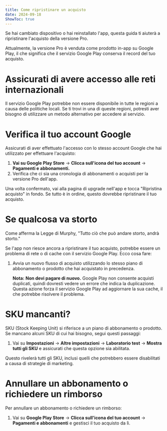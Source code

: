 ```yaml
---
title: Come ripristinare un acquisto  
date: 2024-09-18  
ShowToc: true  
---
```


Se hai cambiato dispositivo o hai reinstallato l'app, questa guida ti aiuterà a ripristinare l'acquisto della versione Pro.

Attualmente, la versione Pro è venduta come prodotto in-app su Google Play, il che significa che il servizio Google Play conserva il record del tuo acquisto.

# Assicurati di avere accesso alle reti internazionali

Il servizio Google Play potrebbe non essere disponibile in tutte le regioni a causa delle politiche locali. Se ti trovi in una di queste regioni, potresti aver bisogno di utilizzare un metodo alternativo per accedere al servizio.

# Verifica il tuo account Google

Assicurati di aver effettuato l'accesso con lo stesso account Google che hai utilizzato per effettuare l'acquisto:

1. **Vai su Google Play Store** -> **Clicca sull'icona del tuo account** -> **Pagamenti e abbonamenti.**  
2. Verifica che ci sia una cronologia di abbonamenti o acquisti per la versione Pro dell'app.

Una volta confermato, vai alla pagina di upgrade nell'app e tocca "Ripristina acquisto" in fondo. Se tutto è in ordine, questo dovrebbe ripristinare il tuo acquisto.

# Se qualcosa va storto

Come afferma la Legge di Murphy, "Tutto ciò che può andare storto, andrà storto."

Se l'app non riesce ancora a ripristinare il tuo acquisto, potrebbe essere un problema di rete o di cache con il servizio Google Play. Ecco cosa fare:

1. Avvia un nuovo flusso di acquisto utilizzando lo stesso piano di abbonamento o prodotto che hai acquistato in precedenza.

   **Nota:** **Non devi pagare di nuovo.** Google Play non consente acquisti duplicati, quindi dovresti vedere un errore che indica la duplicazione. Questa azione forza il servizio Google Play ad aggiornare la sua cache, il che potrebbe risolvere il problema.

# SKU mancanti?

SKU (Stock Keeping Unit) si riferisce a un piano di abbonamento o prodotto. Se mancano alcuni SKU di cui hai bisogno, segui questi passaggi:

1. Vai su **Impostazioni** -> **Altre impostazioni** -> **Laboratorio test** -> **Mostra tutti gli SKU** e assicurati che questa opzione sia abilitata.
   
Questo rivelerà tutti gli SKU, inclusi quelli che potrebbero essere disabilitati a causa di strategie di marketing.

# Annullare un abbonamento o richiedere un rimborso

Per annullare un abbonamento o richiedere un rimborso:

1. Vai su **Google Play Store** -> **Clicca sull'icona del tuo account** -> **Pagamenti e abbonamenti** e gestisci il tuo acquisto da lì.
